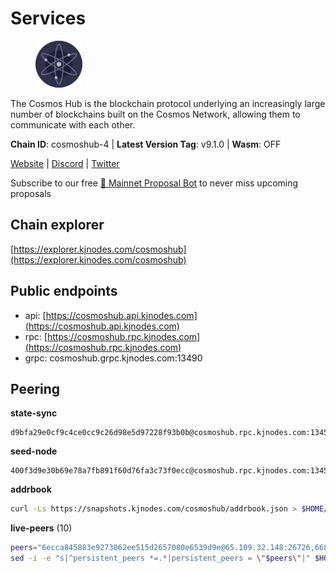 # Services

<figure><img src="https://raw.githubusercontent.com/kj89/cosmos-images/main/logos/cosmoshub.png" alt=""><figcaption></figcaption></figure>

The Cosmos Hub is the blockchain protocol underlying an  increasingly large number of blockchains built on the  Cosmos Network, allowing them to communicate with each other.

**Chain ID**: cosmoshub-4 | **Latest Version Tag**: v9.1.0 | **Wasm**: OFF

[Website](https://hub.cosmos.network) | [Discord](https://discord.gg/cosmosnetwork) | [Twitter](https://twitter.com/cosmoshub)



Subscribe to our free [🤖 Mainnet Proposal Bot](https://t.me/kjnodes_proposal_bot) to never miss upcoming proposals


## Chain explorer
[https://explorer.kjnodes.com/cosmoshub](https://explorer.kjnodes.com/cosmoshub)

## Public endpoints

* api: [https://cosmoshub.api.kjnodes.com](https://cosmoshub.api.kjnodes.com)
* rpc: [https://cosmoshub.rpc.kjnodes.com](https://cosmoshub.rpc.kjnodes.com)
* grpc: cosmoshub.grpc.kjnodes.com:13490

## Peering

**state-sync**

```text
d9bfa29e0cf9c4ce0cc9c26d98e5d97228f93b0b@cosmoshub.rpc.kjnodes.com:13456
```

**seed-node**

```text
400f3d9e30b69e78a7fb891f60d76fa3c73f0ecc@cosmoshub.rpc.kjnodes.com:13459
```

**addrbook**
```bash
curl -Ls https://snapshots.kjnodes.com/cosmoshub/addrbook.json > $HOME/.gaia/config/addrbook.json
```

**live-peers** (10)
```bash
peers="6ecca845883e9273062ee515d2657080e6539d9e@65.109.32.148:26726,6681cee74de13aaac561442bcbc420bdb025aacc@116.202.85.179:26656,53b3651680ec3482d736808cbb3035940107f8ab@82.100.58.119:26656,7b15dce221b13ca353187b4f7219a94db6b71ad3@185.119.118.109:2000,d9bfa29e0cf9c4ce0cc9c26d98e5d97228f93b0b@65.109.88.38:13456,c1e437f73b8889b78ea34981e7c349157ad80284@107.135.15.66:26656,2eb0e5e53401c51535c13250aba5fe98374ba7f0@51.210.32.145:26656,0eae0c3b87453c625a1de230fca4993b8ebe5c00@65.21.94.45:26656,ccf42b57bd665ab2fde2ce39f8973cc4e1b74ad6@85.10.197.58:14956,241b17dba97a2ed3c3747d12781fb86c9706e2d4@89.58.27.86:26656"
sed -i -e "s|^persistent_peers *=.*|persistent_peers = \"$peers\"|" $HOME/.gaia/config/config.toml
```
